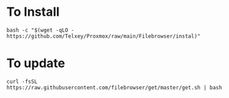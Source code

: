 # To Install 

    bash -c "$(wget -qLO - https://github.com/Telxey/Proxmox/raw/main/Filebrowser/instal)"

# To update 

    curl -fsSL https://raw.githubusercontent.com/filebrowser/get/master/get.sh | bash

